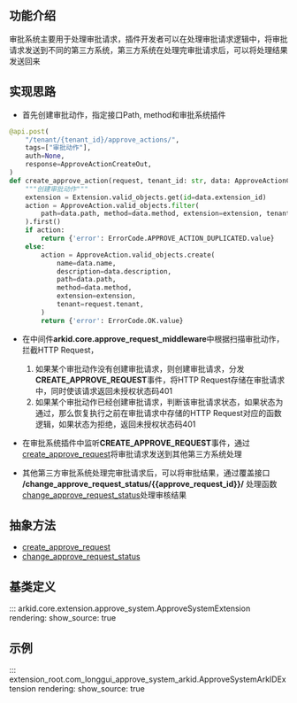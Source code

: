## 功能介绍
审批系统主要用于处理审批请求，插件开发者可以在处理审批请求逻辑中，将审批请求发送到不同的第三方系统，第三方系统在处理完审批请求后，可以将处理结果发送回来

## 实现思路
* 首先创建审批动作，指定接口Path, method和审批系统插件


```py title='创建审批动作接口'
@api.post(
    "/tenant/{tenant_id}/approve_actions/",
    tags=["审批动作"],
    auth=None,
    response=ApproveActionCreateOut,
)
def create_approve_action(request, tenant_id: str, data: ApproveActionCreateIn):
    """创建审批动作"""
    extension = Extension.valid_objects.get(id=data.extension_id)
    action = ApproveAction.valid_objects.filter(
        path=data.path, method=data.method, extension=extension, tenant=request.tenant
    ).first()
    if action:
        return {'error': ErrorCode.APPROVE_ACTION_DUPLICATED.value}
    else:
        action = ApproveAction.valid_objects.create(
            name=data.name,
            description=data.description,
            path=data.path,
            method=data.method,
            extension=extension,
            tenant=request.tenant,
        )
        return {'error': ErrorCode.OK.value}
```

* 在中间件**arkid.core.approve_request_middleware**中根据扫描审批动作，拦截HTTP Request，
    1. 如果某个审批动作没有创建审批请求，则创建审批请求，分发**CREATE_APPROVE_REQUEST**事件，将HTTP Request存储在审批请求中，同时使该请求返回未授权状态码401
    2. 如果某个审批动作已经创建审批请求，判断该审批请求状态，如果状态为通过，那么恢复执行之前在审批请求中存储的HTTP Request对应的函数逻辑，如果状态为拒绝，返回未授权状态码401

* 在审批系统插件中监听**CREATE_APPROVE_REQUEST**事件，通过[create_approve_request](#arkid.core.extension.approve_system.ApproveSystemExtension.create_approve_request)将审批请求发送到其他第三方系统处理

* 其他第三方审批系统处理完审批请求后，可以将审批结果，通过覆盖接口 **/change_approve_request_status/{{approve_request_id}}/** 处理函数[change_approve_request_status](#arkid.core.extension.approve_system.ApproveSystemExtension.change_approve_request_status)处理审核结果

## 抽象方法
* [create_approve_request](#arkid.core.extension.approve_system.ApproveSystemExtension.create_approve_request)
* [change_approve_request_status](#arkid.core.extension.approve_system.ApproveSystemExtension.change_approve_request_status)
## 基类定义

::: arkid.core.extension.approve_system.ApproveSystemExtension
    rendering:
        show_source: true
    
## 示例

::: extension_root.com_longgui_approve_system_arkid.ApproveSystemArkIDExtension
    rendering:
        show_source: true